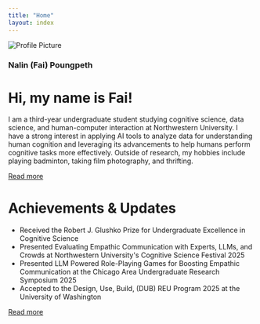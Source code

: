 ```yaml
---
title: "Home"
layout: index
---
```


<link rel="stylesheet" href="/css/extended/custom.css">

<div class="container">
    <!-- Side Column -->
    <div class="side-column">
        <div class="profile-img-wrapper">
            <img src="/images/Fai_01.jpg" alt="Profile Picture" class="profile-img">
        </div>
        <h3 class="contact-heading">Nalin (Fai) Poungpeth</h3>
        <!-- Social Icons -->
        <div class="social-icons">
            <!-- Email Icon -->
            <a href="mailto:faipoungpeth@gmail.com" target="_blank">
                <i class="fa-solid fa-envelope"></i>
            </a>
            <!-- LinkedIn Icon -->
            <a href="https://www.linkedin.com/in/fai-poungpeth" target="_blank">
                <i class="fab fa-linkedin"></i>
            </a>
            <!-- Github Icon -->
            <a href="https://github.com/Fai-Poungpeth" target="_blank">
                <i class="fab fa-github"></i>
            </a>
        </div>
    </div>
    <!-- Main Content -->
    <div class="main-content">
        <h1>Hi, my name is Fai!</h1>
        <p>
            I am a third-year undergraduate student studying cognitive science, data science, and human-computer interaction at Northwestern University. 
            I have a strong interest in applying AI tools to analyze data for understanding human cognition and leveraging its advancements to help humans perform cognitive tasks more effectively. 
            Outside of research, my hobbies include playing badminton, taking film photography, and thrifting.
        </p>
        <p style = "margin-bottom: 40px;">
            <a href="/research/">Read more</a>
        </p>
        <h1>Achievements & Updates</h1>
        <ul>
            <li>Received the Robert J. Glushko Prize for Undergraduate Excellence in Cognitive Science</li>
            <li>Presented Evaluating Empathic Communication with Experts, LLMs, and Crowds at Northwestern University's Cognitive Science Festival 2025</li>
            <li>Presented LLM Powered Role-Playing Games for Boosting Empathic Communication at the Chicago Area Undergraduate Research Symposium 2025</li>
            <li>Accepted to the Design, Use, Build, (DUB) REU Program 2025 at the University of Washington</li>
        </ul>
        <p>
            <a href="/achievements/">Read more</a>
        </p>
    </div>
</div>